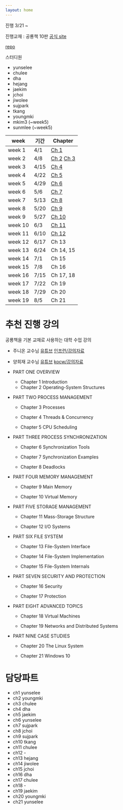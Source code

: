 ```yaml
---
layout: home
---
```


진행 3/21 ~

진행교재 : 공룡책 10판 [공식 site](https://www.os-book.com/OS10/)

[repo](https://github.com/42osStudy/os-study)

스터디원

- yunselee
- chulee
- dha
- hejang
- jaekim
- jchoi
- jiwolee
- sujpark
- tkang
- youngmki
- mkim3 (~week5)
- sunmlee (~week5)

| week    | 기간 | Chapter                                                                   |
| ------- | ---- | ------------------------------------------------------------------------- |
| week 1  | 4/1  | [Ch 1](./jekyll/2022-03-21-ch1.html)                                      |
| week 2  | 4/8  | [Ch 2](./jekyll/2022-04-08-ch2.html) [Ch 3](./jekyll/2022-04-08-ch3.html) |
| week 3  | 4/15 | [Ch 4](./jekyll/2022-04-15-ch4.html)                                      |
| week 4  | 4/22 | [Ch 5](./jekyll/2022-04-22-ch5.html)                                      |
| week 5  | 4/29 | [Ch 6](./jekyll/2022-04-29-ch6.html)                                      |
| week 6  | 5/6  | [Ch 7](./jekyll/2022-05-06-ch7.html)                                      |
| week 7  | 5/13 | [Ch 8](./jekyll/2022-05-13-ch8.html)                                      |
| week 8  | 5/20 | [Ch 9](./jekyll/2022-05-20-ch9.html)                                      |
| week 9  | 5/27 | [Ch 10](./jekyll/2022-05-27-ch10.html)                                    |
| week 10 | 6/3  | [Ch 11](./jekyll/2022-06-03-ch11.html)                                    |
| week 11 | 6/10 | [Ch 12](./jekyll/2022-06-09-ch12.html)                                    |
| week 12 | 6/17 | Ch 13                                                                     |
| week 13 | 6/24 | Ch 14, 15                                                                 |
| week 14 | 7/1  | Ch 15                                                                     |
| week 15 | 7/8  | Ch 16                                                                     |
| week 16 | 7/15 | Ch 17, 18                                                                 |
| week 17 | 7/22 | Ch 19                                                                     |
| week 18 | 7/29 | Ch 20                                                                     |
| week 19 | 8/5  | Ch 21                                                                     |

# 추천 진행 강의

공룡책을 기본 교재로 사용하는 대학 수업 강의

- 주니온 교수님 [유튜브](https://www.youtube.com/playlist?list=PLHqxB9kMLLaOs2BM2KbuvttBYCgDoFm-5) [인프런/강의자료](https://www.inflearn.com/course/%EC%9A%B4%EC%98%81%EC%B2%B4%EC%A0%9C-%EA%B3%B5%EB%A3%A1%EC%B1%85-%EC%A0%84%EA%B3%B5%EA%B0%95%EC%9D%98)

- 양희재 교수님 [유튜브](https://www.youtube.com/playlist?list=PLK4xviZcdB9ieuusJ5j1UYZMFTuAgZCq8) [kocw/강의자료](http://www.kocw.net/home/search/kemView.do?kemId=978503)

- PART ONE OVERVIEW

  - Chapter 1 Introduction
  - Chapter 2 Operating-System Structures

- PART TWO PROCESS MANAGEMENT

  - Chapter 3 Processes
  - Chapter 4 Threads & Concurrency

  - Chapter 5 CPU Scheduling

- PART THREE PROCESS SYNCHRONIZATION

  - Chapter 6 Synchronization Tools

  - Chapter 7 Synchronization Examples

  - Chapter 8 Deadlocks

- PART FOUR MEMORY MANAGEMENT

  - Chapter 9 Main Memory

  - Chapter 10 Virtual Memory

- PART FIVE STORAGE MANAGEMENT

  - Chapter 11 Mass-Storage Structure

  - Chapter 12 I/O Systems

- PART SIX FILE SYSTEM

  - Chapter 13 File-System Interface

  - Chapter 14 File-System Implementation

  - Chapter 15 File-System Internals

- PART SEVEN SECURITY AND PROTECTION

  - Chapter 16 Security

  - Chapter 17 Protection

- PART EIGHT ADVANCED TOPICS

  - Chapter 18 Virtual Machines

  - Chapter 19 Networks and Distributed Systems

- PART NINE CASE STUDIES

  - Chapter 20 The Linux System

  - Chapter 21 Windows 10

# 담당파트

- ch1 yunselee
- ch2 youngmki
- ch3 chulee
- ch4 dha
- ch5 jaekim
- ch6 yunselee
- ch7 sujpark
- ch8 jchoi
- ch9 sujpark
- ch10 tkang
- ch11 chulee
- ch12 -
- ch13 hejang
- ch14 jiwolee
- ch15 jchoi
- ch16 dha
- ch17 chulee
- ch18 -
- ch19 jaekim
- ch20 youngmki
- ch21 yunselee
